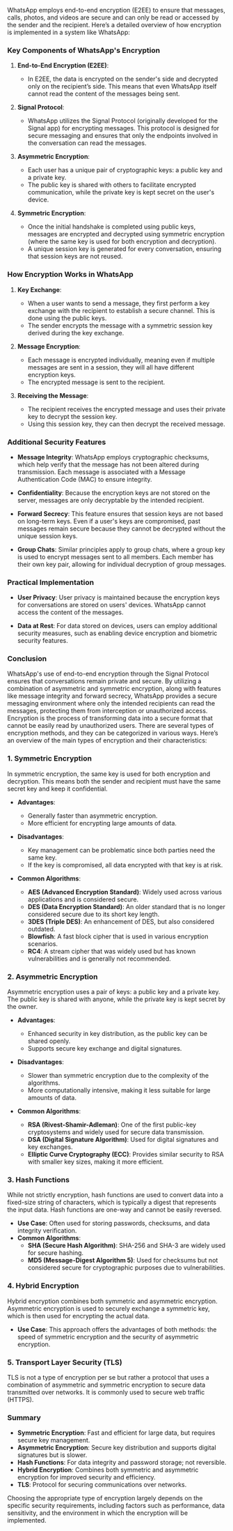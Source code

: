 WhatsApp employs end-to-end encryption (E2EE) to ensure that messages, calls, photos, and videos are secure and can only be read or accessed by the sender and the recipient. Here’s a detailed overview of how encryption is implemented in a system like WhatsApp:

### Key Components of WhatsApp's Encryption

1. **End-to-End Encryption (E2EE)**:
   - In E2EE, the data is encrypted on the sender's side and decrypted only on the recipient’s side. This means that even WhatsApp itself cannot read the content of the messages being sent.

2. **Signal Protocol**:
   - WhatsApp utilizes the Signal Protocol (originally developed for the Signal app) for encrypting messages. This protocol is designed for secure messaging and ensures that only the endpoints involved in the conversation can read the messages.

3. **Asymmetric Encryption**:
   - Each user has a unique pair of cryptographic keys: a public key and a private key.
   - The public key is shared with others to facilitate encrypted communication, while the private key is kept secret on the user's device.

4. **Symmetric Encryption**:
   - Once the initial handshake is completed using public keys, messages are encrypted and decrypted using symmetric encryption (where the same key is used for both encryption and decryption).
   - A unique session key is generated for every conversation, ensuring that session keys are not reused.

### How Encryption Works in WhatsApp

1. **Key Exchange**:
   - When a user wants to send a message, they first perform a key exchange with the recipient to establish a secure channel. This is done using the public keys.
   - The sender encrypts the message with a symmetric session key derived during the key exchange.

2. **Message Encryption**:
   - Each message is encrypted individually, meaning even if multiple messages are sent in a session, they will all have different encryption keys.
   - The encrypted message is sent to the recipient.

3. **Receiving the Message**:
   - The recipient receives the encrypted message and uses their private key to decrypt the session key.
   - Using this session key, they can then decrypt the received message.

### Additional Security Features

- **Message Integrity**: WhatsApp employs cryptographic checksums, which help verify that the message has not been altered during transmission. Each message is associated with a Message Authentication Code (MAC) to ensure integrity.
  
- **Confidentiality**: Because the encryption keys are not stored on the server, messages are only decryptable by the intended recipient.

- **Forward Secrecy**: This feature ensures that session keys are not based on long-term keys. Even if a user's keys are compromised, past messages remain secure because they cannot be decrypted without the unique session keys.

- **Group Chats**: Similar principles apply to group chats, where a group key is used to encrypt messages sent to all members. Each member has their own key pair, allowing for individual decryption of group messages.

### Practical Implementation

- **User Privacy**: User privacy is maintained because the encryption keys for conversations are stored on users' devices. WhatsApp cannot access the content of the messages.

- **Data at Rest**: For data stored on devices, users can employ additional security measures, such as enabling device encryption and biometric security features.

### Conclusion

WhatsApp's use of end-to-end encryption through the Signal Protocol ensures that conversations remain private and secure. By utilizing a combination of asymmetric and symmetric encryption, along with features like message integrity and forward secrecy, WhatsApp provides a secure messaging environment where only the intended recipients can read the messages, protecting them from interception or unauthorized access.
Encryption is the process of transforming data into a secure format that cannot be easily read by unauthorized users. There are several types of encryption methods, and they can be categorized in various ways. Here’s an overview of the main types of encryption and their characteristics:

### 1. **Symmetric Encryption**

In symmetric encryption, the same key is used for both encryption and decryption. This means both the sender and recipient must have the same secret key and keep it confidential.

- **Advantages**:
  - Generally faster than asymmetric encryption.
  - More efficient for encrypting large amounts of data.

- **Disadvantages**:
  - Key management can be problematic since both parties need the same key.
  - If the key is compromised, all data encrypted with that key is at risk.

- **Common Algorithms**:
  - **AES (Advanced Encryption Standard)**: Widely used across various applications and is considered secure.
  - **DES (Data Encryption Standard)**: An older standard that is no longer considered secure due to its short key length.
  - **3DES (Triple DES)**: An enhancement of DES, but also considered outdated.
  - **Blowfish**: A fast block cipher that is used in various encryption scenarios.
  - **RC4**: A stream cipher that was widely used but has known vulnerabilities and is generally not recommended.

### 2. **Asymmetric Encryption**

Asymmetric encryption uses a pair of keys: a public key and a private key. The public key is shared with anyone, while the private key is kept secret by the owner.

- **Advantages**:
  - Enhanced security in key distribution, as the public key can be shared openly.
  - Supports secure key exchange and digital signatures.

- **Disadvantages**:
  - Slower than symmetric encryption due to the complexity of the algorithms.
  - More computationally intensive, making it less suitable for large amounts of data.

- **Common Algorithms**:
  - **RSA (Rivest-Shamir-Adleman)**: One of the first public-key cryptosystems and widely used for secure data transmission.
  - **DSA (Digital Signature Algorithm)**: Used for digital signatures and key exchanges.
  - **Elliptic Curve Cryptography (ECC)**: Provides similar security to RSA with smaller key sizes, making it more efficient.

### 3. **Hash Functions**

While not strictly encryption, hash functions are used to convert data into a fixed-size string of characters, which is typically a digest that represents the input data. Hash functions are one-way and cannot be easily reversed.

- **Use Case**: Often used for storing passwords, checksums, and data integrity verification.
- **Common Algorithms**:
  - **SHA (Secure Hash Algorithm)**: SHA-256 and SHA-3 are widely used for secure hashing.
  - **MD5 (Message-Digest Algorithm 5)**: Used for checksums but not considered secure for cryptographic purposes due to vulnerabilities.

### 4. **Hybrid Encryption**

Hybrid encryption combines both symmetric and asymmetric encryption. Asymmetric encryption is used to securely exchange a symmetric key, which is then used for encrypting the actual data.

- **Use Case**: This approach offers the advantages of both methods: the speed of symmetric encryption and the security of asymmetric encryption.
  
### 5. **Transport Layer Security (TLS)**

TLS is not a type of encryption per se but rather a protocol that uses a combination of asymmetric and symmetric encryption to secure data transmitted over networks. It is commonly used to secure web traffic (HTTPS).

### Summary

- **Symmetric Encryption**: Fast and efficient for large data, but requires secure key management.
- **Asymmetric Encryption**: Secure key distribution and supports digital signatures but is slower.
- **Hash Functions**: For data integrity and password storage; not reversible.
- **Hybrid Encryption**: Combines both symmetric and asymmetric encryption for improved security and efficiency.
- **TLS**: Protocol for securing communications over networks.

Choosing the appropriate type of encryption largely depends on the specific security requirements, including factors such as performance, data sensitivity, and the environment in which the encryption will be implemented.

